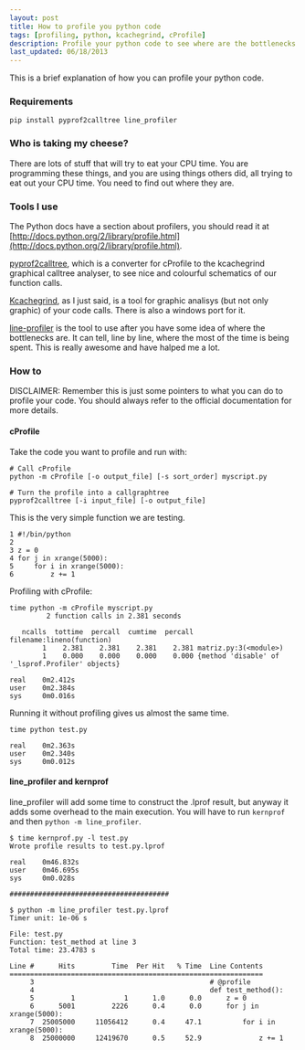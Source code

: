 ```yaml
---
layout: post
title: How to profile you python code
tags: [profiling, python, kcachegrind, cProfile]
description: Profile your python code to see where are the bottlenecks
last_updated: 06/18/2013
---
```


This is a brief explanation of how you can profile your python code.

### Requirements

    pip install pyprof2calltree line_profiler
    
    
### Who is taking my cheese?

There are lots of stuff that will try to eat your CPU time. You are programming these things, and you are using
things others did, all trying to eat out your CPU time. You need to find out where they are.


### Tools I use

The Python docs have a section about profilers, you should read it at 
[http://docs.python.org/2/library/profile.html](http://docs.python.org/2/library/profile.html).

[pyprof2calltree](https://pypi.python.org/pypi/pyprof2calltree/), which is a converter for cProfile 
to the kcachegrind graphical calltree analyser, to see nice and colourful schematics of our function calls.

[Kcachegrind](http://kcachegrind.sourceforge.net/html/Home.html), as I just said, is a tool for graphic 
analisys (but not only graphic) of your code calls. There is also a windows port for it.

[line-profiler](http://pythonhosted.org/line_profiler/) is the tool to use after you have some idea of
where the bottlenecks are. It can tell, line by line, where the most of the time is being spent. This is really
awesome and have halped me a lot.


### How to

DISCLAIMER: Remember this is just some pointers to what you can do to profile your code. You should
always refer to the official documentation for more details.

#### cProfile

Take the code you want to profile and run with:

    # Call cProfile
    python -m cProfile [-o output_file] [-s sort_order] myscript.py
    
    # Turn the profile into a callgraphtree
    pyprof2calltree [-i input_file] [-o output_file]


This is the very simple function we are testing.
    
    1 #!/bin/python
    2
    3 z = 0
    4 for j in xrange(5000):
    5     for i in xrange(5000):
    6         z += 1


Profiling with cProfile:

    time python -m cProfile myscript.py
             2 function calls in 2.381 seconds
    
       ncalls  tottime  percall  cumtime  percall filename:lineno(function)
            1    2.381    2.381    2.381    2.381 matriz.py:3(<module>)
            1    0.000    0.000    0.000    0.000 {method 'disable' of '_lsprof.Profiler' objects}
    
    real    0m2.412s
    user    0m2.384s
    sys     0m0.016s
    
Running it without profiling gives us almost the same time.

    time python test.py
    
    real    0m2.363s
    user    0m2.340s
    sys     0m0.012s
    

#### line_profiler and kernprof

line_profiler will add some time to construct the .lprof result, but anyway it adds some overhead to
the main execution. You will have to run ``kernprof`` and then ``python -m line_profiler``.

    $ time kernprof.py -l test.py
    Wrote profile results to test.py.lprof
    
    real    0m46.832s
    user    0m46.695s
    sys     0m0.028s

    #######################################

    $ python -m line_profiler test.py.lprof
    Timer unit: 1e-06 s

    File: test.py
    Function: test_method at line 3
    Total time: 23.4783 s
    
    Line #      Hits         Time  Per Hit   % Time  Line Contents
    ==============================================================
         3                                           # @profile
         4                                           def test_method():
         5         1            1      1.0      0.0      z = 0
         6      5001         2226      0.4      0.0      for j in xrange(5000):
         7  25005000     11056412      0.4     47.1          for i in xrange(5000):
         8  25000000     12419670      0.5     52.9              z += 1
